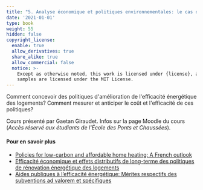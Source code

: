 ```yaml
---
title: "5. Analyse économique et politiques environnementales: le cas des politiques d'efficacité énergétique dans les bâtiments."
date: '2021-01-01'
type: book
weight: 55
hidden: false
copyright_license:
  enable: true
  allow_derivatives: true
  share_alike: true
  allow_commercial: false
  notice: >-
    Except as otherwise noted, this work is licensed under {license}, and code
    samples are licensed under the MIT License.
---
```

Comment concevoir des politiques d'amélioration de l'efficacité énergétique des logements? Comment mesurer et anticiper le coût et l'efficacité de ces politiques?

<!--more-->


Cours présenté par Gaetan Giraudet. Infos sur la page Moodle du cours (*Accès réservé aux étudiants de l'École des Ponts et Chaussées*).


#### Pour en savoir plus

- [Policies for low-carbon and affordable home heating: A French outlook](https://www.sciencedirect.com/science/article/abs/pii/S0301421521000094)
- [Efficacité économique et effets distributifs de long-terme des politiques de rénovation énergétique des logements](https://www.cairn.info/revue-economie-et-prevision-2020-1-page-43.htm)
- [Aides publiques à l’efficacité énergétique: Mérites respectifs des subventions ad valorem et spécifiques](https://www.cairn.info/revue-d-economie-politique-2018-6-page-1089.htm)

